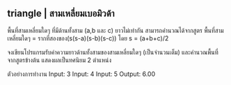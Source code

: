 ## triangle | สามเหลี่ยมเบอมิวด้า
พื้นที่สามเหลี่ยมใดๆ ที่มีด้านทั้งสาม (a,b และ c) ยาวไม่เท่ากัน สามารถคำนวณได้จากสูตร
พื้นที่สามเหลี่ยมใดๆ = รากที่สองของ(s(s-a)(s-b)(s-c))
โดย s = (a+b+c)/2

จงเขียนโปรแกรมรับค่าความยาวด้านทั้งสามของสามเหลี่ยมใดๆ (เป็นจำนวนเต็ม) และคำนวณพื้นที่จากสูตรข้างต้น แสดงผลเป็นทศนิยม 2 ตำแหน่ง

ตัวอย่างการทำงาน
Input: 3
Input: 4
Input: 5
Output: 6.00